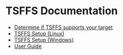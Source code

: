 # TSFFS Documentation

* [Determine if TSFFS supports your target](./Requirements.md)
* [TSFFS Setup (Linux)](./SetupLinux.md)
* [TSFFS Setup (Windows)](./SetupWindows.md)
* [User Guide](./UserGuide.md)